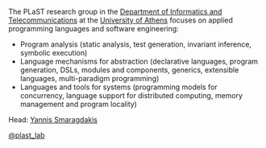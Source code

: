 The PLaST research group in the
[Department of Informatics and Telecommunications](http://www.di.uoa.gr)
at the [University of Athens](http://www.uoa.gr) focuses on applied programming languages and software
engineering:

* Program analysis (static analysis, test generation, invariant inference, symbolic execution)
* Language mechanisms for abstraction (declarative languages, program
  generation, DSLs, modules and components, generics, extensible
  languages, multi-paradigm programming)
* Languages and tools for systems (programming models for concurrency,
  language support for distributed computing, memory management and
  program locality)


Head: [Yannis Smaragdakis](https://yanniss.github.io/)

[@plast_lab](https://twitter.com/plast_lab)
